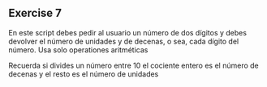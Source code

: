 ## Exercise 7
En este script debes pedir al usuario un número de dos dígitos y debes devolver el número de unidades y de decenas, o sea, cada dígito del número. Usa solo operationes aritméticas

Recuerda si divides un número entre 10 el cociente entero es el número de decenas y el resto es el número de unidades